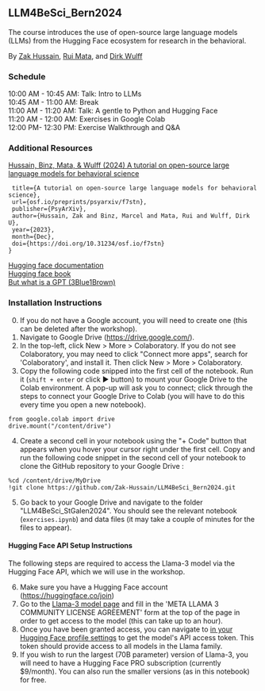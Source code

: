 ## LLM4BeSci_Bern2024

The course introduces the use of open-source large language models (LLMs) from the Hugging Face ecosystem for research in the behavioral.

By [Zak Hussain](https://zak-hussain.github.io/), [Rui Mata](https://matarui.org/research), and  [Dirk Wulff](https://www.mpib-berlin.mpg.de/person/93374/2549)

### Schedule

10:00 AM - 10:45 AM: Talk: Intro to LLMs <br>
10:45 AM - 11:00 AM: Break <br>
11:00 AM - 11:20 AM: Talk: A gentle to Python and Hugging Face <br>
11:20 AM - 12:00 AM: Exercises in Google Colab <br>
12:00 PM- 12:30 PM: Exercise Walkthrough and Q&A <br>

### Additional Resources
<a href="https://osf.io/preprints/psyarxiv/f7stn">Hussain, Binz, Mata, & Wulff (2024) A tutorial on open-source large language models for behavioral science
</a>
```@misc{hussain_binz_mata_wulff_2023,
 title={A tutorial on open-source large language models for behavioral science},
 url={osf.io/preprints/psyarxiv/f7stn},
 publisher={PsyArXiv},
 author={Hussain, Zak and Binz, Marcel and Mata, Rui and Wulff, Dirk U},
 year={2023},
 month={Dec},
 doi={https://doi.org/10.31234/osf.io/f7stn}
}
```

[Hugging face documentation](https://huggingface.co/docs)<br>
[Hugging face book](https://transformersbook.com/)<br>
[But what is a GPT (3Blue1Brown)](https://www.youtube.com/watch?v=wjZofJX0v4M&list=PLZHQObOWTQDNU6R1_67000Dx_ZCJB-3pi&index=5)<br>

### Installation Instructions
0. If you do not have a Google account, you will need to create one (this can be deleted after the workshop).
1. Navigate to Google Drive (https://drive.google.com/).
2. In the top-left, click New > More > Colaboratory. If you do not see Colaboratory, you may need to click "Connect more apps", 
search for 'Colaboratory', and install it. Then click New > More > Colaboratory.
3. Copy the following code snipped into the first cell of the notebook. Run it (```shift + enter``` or click &#9658; button) to mount your Google Drive to the Colab environment.
A pop-up will ask you to connect; click through the steps to connect your Google Drive to Colab (you will have to do this
every time you open a new notebook).
```
from google.colab import drive
drive.mount("/content/drive")
```
4. Create a second cell in your notebook using the "+ Code" button that appears when you hover your cursor right under the first cell. Copy and run the following code snippet in the second cell of your notebook to clone the GitHub repository to your Google Drive :
```
%cd /content/drive/MyDrive
!git clone https://github.com/Zak-Hussain/LLM4BeSci_Bern2024.git
```
5. Go back to your Google Drive and navigate to the folder "LLM4BeSci_StGalen2024". You should see the relevant notebook (`exercises.ipynb`) and data files (it may take  a couple of minutes for the files to appear).

#### Hugging Face API Setup Instructions
The following steps are required to access the Llama-3 model via the Hugging Face API, which we will use in the workshop.

6. Make sure you have a Hugging Face account (https://huggingface.co/join)
7. Go to the [Llama-3 model page](https://huggingface.co/meta-llama/Meta-Llama-3-8B-Instruct) and fill in the 'META LLAMA 3 COMMUNITY LICENSE AGREEMENT' form at the top of the page in order to get access to the model (this can take up to an hour). 
8. Once you have been granted access, you can navigate to [in your Hugging Face profile settings](https://huggingface.co/settings/tokens) to get the model's API access token. This token should provide access to all models in the Llama family. 
9. If you wish to run the largest (70B parameter) version of Llama-3, you will need to have a Hugging Face PRO subscription (currently $9/month). You can also run the smaller versions (as in this notebook) for free.
